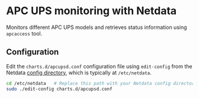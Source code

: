 <!--
title: "APC UPS monitoring with Netdata"
custom_edit_url: "https://github.com/netdata/netdata/edit/master/collectors/charts.d.plugin/apcupsd/README.md"
sidebar_label: "APC UPS"
learn_status: "Published"
learn_topic_type: "References"
learn_rel_path: "Integrations/Monitor/Remotes/Devices"
-->

# APC UPS monitoring with Netdata

Monitors different APC UPS models and retrieves status information using `apcaccess` tool.

## Configuration

Edit the `charts.d/apcupsd.conf` configuration file using `edit-config` from the Netdata [config
directory](https://github.com/netdata/netdata/blob/master/docs/configure/nodes.md), which is typically at `/etc/netdata`.

```bash
cd /etc/netdata   # Replace this path with your Netdata config directory, if different
sudo ./edit-config charts.d/apcupsd.conf
```


